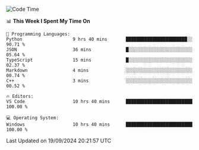 
<!--START_SECTION:waka-->
![Code Time](http://img.shields.io/badge/Code%20Time-724%20hrs%2041%20mins-blue)

📊 **This Week I Spent My Time On** 

```text
💬 Programming Languages: 
Python                   9 hrs 40 mins       ███████████████████████░░   90.71 % 
JSON                     36 mins             █░░░░░░░░░░░░░░░░░░░░░░░░   05.64 % 
TypeScript               15 mins             █░░░░░░░░░░░░░░░░░░░░░░░░   02.37 % 
Markdown                 4 mins              ░░░░░░░░░░░░░░░░░░░░░░░░░   00.74 % 
C++                      3 mins              ░░░░░░░░░░░░░░░░░░░░░░░░░   00.52 % 

🔥 Editors: 
VS Code                  10 hrs 40 mins      █████████████████████████   100.00 % 

💻 Operating System: 
Windows                  10 hrs 40 mins      █████████████████████████   100.00 % 
```


 Last Updated on 19/09/2024 20:21:57 UTC
<!--END_SECTION:waka-->
